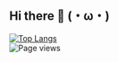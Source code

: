 <!--
### Hi there 👋
-->
## Hi there 👋 (・ω・)

<!-- [richeyphu's GitHub stats](https://github-readme-stats.vercel.app/api?username=richeyphu&show_icons=true) -->
<!-- [![richeyphu's wakatime stats](https://github-readme-stats.vercel.app/api/wakatime?username=richeyphu)](https://github.com/anuraghazra/github-readme-stats) -->
[![Top Langs](https://github-readme-stats.vercel.app/api/top-langs/?username=richeyphu&layout=compact)](https://github.com/anuraghazra/github-readme-stats)<br>
![Page views](https://komarev.com/ghpvc/?username=richeyphu&color=ff69b4&label=stray🐈+→) <!-- Start counting on 19/7/2564 -->

<!--
**richeyphu/richeyphu** is a ✨ _special_ ✨ repository because its `README.md` (this file) appears on your GitHub profile.

Here are some ideas to get you started:

- 🔭 I’m currently working on ...
- 🌱 I’m currently learning ...
- 👯 I’m looking to collaborate on ...
- 🤔 I’m looking for help with ...
- 💬 Ask me about ...
- 📫 How to reach me: ...
- 😄 Pronouns: ...
- ⚡ Fun fact: ...
-->
